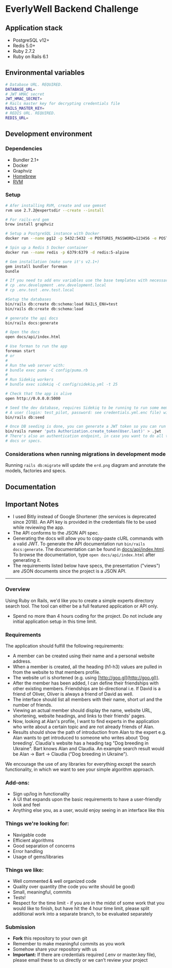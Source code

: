 # EverlyWell Backend Challenge

## Application stack

- PostgreSQL v12+
- Redis 5.0+
- Ruby 2.7.2
- Ruby on Rails 6.1

## Environmental variables

```bash
# Database URL. REQUIRED.
DATABASE_URL=
# JWT HMAC secret
JWT_HMAC_SECRET=
# Rails master key for decrypting credentials file
RAILS_MASTER_KEY=
# REDIS URL. REQUIRED.
REDIS_URL=
```

## Development environment

### Dependencies

- Bundler 2.1+
- Docker
- Graphviz
- [Homebrew](https://brew.sh)
- [RVM](https://rvm.io)

### Setup

```bash
# Afer installing RVM, create and use gemset
rvm use 2.7.2@expertsdir --create --install

# For rails-erd gem
brew install graphviz

# Setup a PostgreSQL instance with Docker
docker run --name pg12 -p 5432:5432 -e POSTGRES_PASSWORD=123456 -e POSTGRES_USER=gu -d postgres:12-alpine

# Spin up a Redis 5 Docker container
docker run --name redis -p 6379:6379 -d redis:5-alpine

# Gem installation (make sure it's v2.1+)
gem install bundler foreman
bundle

# If you need to add env variables use the base templates with necessary env vars
# cp .env.development .env.development.local
# cp .env.test .env.test.local

#Setup the databases
bin/rails db:create db:schema:load RAILS_ENV=test
bin/rails db:create db:schema:load

# generate the api docs
bin/rails docs:generate

# Open the docs
open docs/api/index.html

# Use forman to run the app
foreman start
# or
#
# Run the web server with:
# bundle exec puma -C config/puma.rb
#
# Run Sidekiq workers
# bundle exec sidekiq -C config/sidekiq.yml -t 25

# Check that the app is alive
open http://0.0.0.0:5000

# Seed the dev database, requires Sidekiq to be running to run some member creation tasks.
# A user (login: test_pilot, password: see credentials.yml.enc file) will be created.
bin/rails db:seed

# Once DB seeding is done, you can generate a JWT token so you can run some requests to the API with your preferred tool.
bin/rails runner 'puts Authorization.create_token(User.last)' > .jwt
# There's also an authentication endpoint, in case you want to do all the auth dance to get a JWT. Please refer to the
# docs or specs.
```

### Considerations when running migrations in development mode

Running `rails db:migrate` will update the `erd.png` diagram and annotate the models, factories and specs.

## Documentation

## Important Notes

- I used Bitly instead of Google Shortener (the services is deprecated since 2018). An API key is provided in the credentials file to be used while reviewing the app.
- The API conforms to the JSON API spec.
- Generating the docs will allow you to copy-paste cURL commands with a valid JWT. To generate the API documentation run `bin/rails docs:generate`. The documentation can be found in [docs/api/index.html](docs/api/index.html). To browse the documentation, type `open docs/api/index.html` after generating it.
- The requirements listed below have specs, the presentation ("views") are JSON documents since the project is a JSON API.

---

### Overview

Using Ruby on Rails, we'd like you to create a simple experts directory search tool. The tool can either be a full featured application or API only.

- Spend no more than 4 hours coding for the project. Do not include any initial application setup in this time limit.

### Requirements

The application should fulfill the following requirements:

- A member can be created using their name and a personal website address.
- When a member is created, all the heading (h1-h3) values are pulled in from the website to that members profile.
- The website url is shortened (e.g. using [http://goo.gl](http://goo.gl)).
- After the member has been added, I can define their friendships with other existing members. Friendships are bi-directional i.e. If David is a friend of Oliver, Oliver is always a friend of David as well.
- The interface should list all members with their name, short url and the number of friends.
- Viewing an actual member should display the name, website URL, shortening, website headings, and links to their friends' pages.
- Now, looking at Alan's profile, I want to find experts in the application who write about a certain topic and are not already friends of Alan.
- Results should show the path of introduction from Alan to the expert e.g. Alan wants to get introduced to someone who writes about 'Dog breeding'. Claudia's website has a heading tag "Dog breeding in Ukraine". Bart knows Alan and Claudia. An example search result would be Alan -> Bart -> Claudia ("Dog breeding in Ukraine").

We encourage the use of any libraries for everything except the search functionality, in which we want to see your simple algorithm approach.

### Add-ons:

- Sign up/log in functionality
- A UI that expands upon the basic requirements to have a user-friendly look and feel
- Anything else you, as a user, would enjoy seeing in an interface like this

### Things we're looking for:

- Navigable code
- Efficient algorithms
- Good separation of concerns
- Error handling
- Usage of gems/libraries

### Things we like:

- Well commented & well organized code
- Quality over quantity (the code you write should be good)
- Small, meaningful, commits
- Tests!
- Respect for the time limit - if you are in the midst of some work that you would like to finish, but have hit the 4 hour time limit, please split additional work into a separate branch, to be evaluated separately

### Submission

- __Fork__ this repository to your own git
- Remember to make meaningful commits as you work
- Somehow share your repository with us
- __Important:__ If there are credentials required (.env or master.key file), please email these to us directly or we can’t review your project
